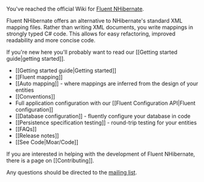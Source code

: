 You've reached the official Wiki for [Fluent NHibernate](http://fluentnhibernate.org).

Fluent NHibernate offers an alternative to NHibernate's standard XML mapping files. Rather than writing XML documents, you write mappings in strongly typed C# code. This allows for easy refactoring, improved readability and more concise code.

If you're new here you'll probably want to read our [[Getting started guide|getting started]].

* [[Getting started guide|Getting started]]
* [[Fluent mapping]]
* [[Auto mapping]] - where mappings are inferred from the design of your entities
* [[Conventions]]
* Full application configuration with our [[Fluent Configuration API|Fluent configuration]]
* [[Database configuration]] - fluently configure your database in code
* [[Persistence specification testing]] - round-trip testing for your entities
* [[FAQs]]
* [[Release notes]]
* [[See Code|Moar/Code]]

If you are interested in helping with the development of Fluent NHibernate, there is a page on [[Contributing]].

Any questions should be directed to the [mailing list](http://groups.google.com/group/fluent-nhibernate).